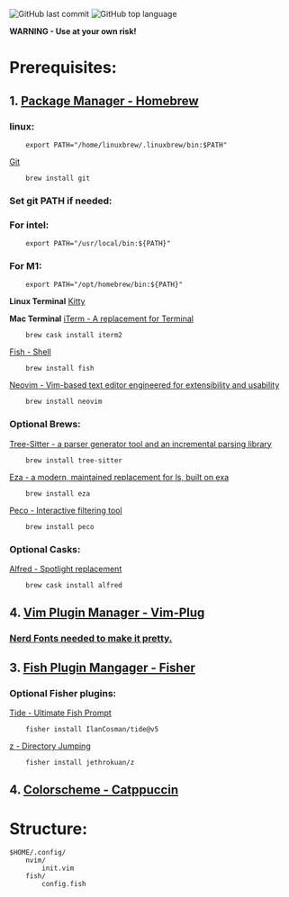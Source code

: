 ![GitHub last commit](https://img.shields.io/github/last-commit/wesknerd/dotfiles)
![GitHub top language](https://img.shields.io/github/languages/top/wesknerd/dotfiles)

**WARNING - Use at your own risk!**

# Prerequisites:
## 1. [Package Manager - Homebrew](https://brew.sh/)   
### linux:
````shell
    export PATH="/home/linuxbrew/.linuxbrew/bin:$PATH"
````

[Git](https://git-scm.com/about)
````shell
    brew install git        
````

### Set git PATH if needed:
### For intel:
````shell
    export PATH="/usr/local/bin:${PATH}"
````
        
### For M1:
````shell
    export PATH="/opt/homebrew/bin:${PATH}"
````

**Linux Terminal**
[Kitty](https://sw.kovidgoyal.net/kitty/)

**Mac Terminal**
[iTerm - A replacement for Terminal](https://iterm2.com/)
````shell
    brew cask install iterm2
````

[Fish - Shell](https://fishshell.com/)
````shell
    brew install fish
````
[Neovim - Vim-based text editor engineered for extensibility and usability](https://neovim.io/)
````shell
    brew install neovim
````

### Optional Brews:
[Tree-Sitter - a parser generator tool and an incremental parsing library](https://github.com/tree-sitter/tree-sitter)
````shell
    brew install tree-sitter 
````

[Eza - a modern, maintained replacement for ls, built on exa](https://github.com/eza-community/eza)
````shell
    brew install eza
````

[Peco - Interactive filtering tool](https://github.com/peco/peco)
````shell
    brew install peco
````

### Optional Casks:
[Alfred - Spotlight replacement](https://www.alfredapp.com/)
````shell
    brew cask install alfred
````

## 4. [Vim Plugin Manager - Vim-Plug](https://github.com/junegunn/vim-plug)
### [Nerd Fonts needed to make it pretty.](https://github.com/ryanoasis/nerd-fonts)

## 3. [Fish Plugin Mangager - Fisher](https://github.com/jorgebucaran/fisher)
### Optional Fisher plugins:
[Tide - Ultimate Fish Prompt](https://github.com/IlanCosman/tide)
````fish
    fisher install IlanCosman/tide@v5
````

[z - Directory Jumping](https://github.com/jethrokuan/z)
````fish
    fisher install jethrokuan/z
````

## 4. [Colorscheme - Catppuccin](https://github.com/catppuccin/catppuccin)

# Structure:
````vim
$HOME/.config/
    nvim/
        init.vim
    fish/
        config.fish
````

